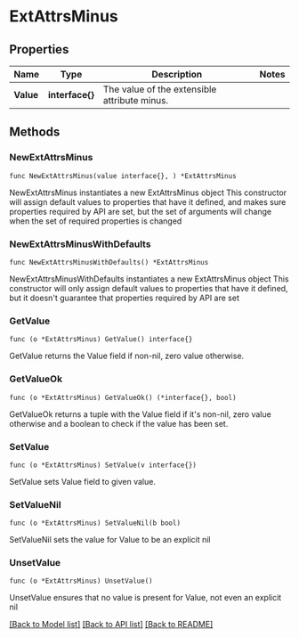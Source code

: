 # ExtAttrsMinus

## Properties

Name | Type | Description | Notes
------------ | ------------- | ------------- | -------------
**Value** | **interface{}** | The value of the extensible attribute minus. | 

## Methods

### NewExtAttrsMinus

`func NewExtAttrsMinus(value interface{}, ) *ExtAttrsMinus`

NewExtAttrsMinus instantiates a new ExtAttrsMinus object
This constructor will assign default values to properties that have it defined,
and makes sure properties required by API are set, but the set of arguments
will change when the set of required properties is changed

### NewExtAttrsMinusWithDefaults

`func NewExtAttrsMinusWithDefaults() *ExtAttrsMinus`

NewExtAttrsMinusWithDefaults instantiates a new ExtAttrsMinus object
This constructor will only assign default values to properties that have it defined,
but it doesn't guarantee that properties required by API are set

### GetValue

`func (o *ExtAttrsMinus) GetValue() interface{}`

GetValue returns the Value field if non-nil, zero value otherwise.

### GetValueOk

`func (o *ExtAttrsMinus) GetValueOk() (*interface{}, bool)`

GetValueOk returns a tuple with the Value field if it's non-nil, zero value otherwise
and a boolean to check if the value has been set.

### SetValue

`func (o *ExtAttrsMinus) SetValue(v interface{})`

SetValue sets Value field to given value.


### SetValueNil

`func (o *ExtAttrsMinus) SetValueNil(b bool)`

 SetValueNil sets the value for Value to be an explicit nil

### UnsetValue
`func (o *ExtAttrsMinus) UnsetValue()`

UnsetValue ensures that no value is present for Value, not even an explicit nil

[[Back to Model list]](../README.md#documentation-for-models) [[Back to API list]](../README.md#documentation-for-api-endpoints) [[Back to README]](../README.md)


